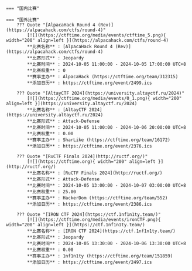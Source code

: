     === "国内比赛"
    
    === "国外比赛"
        ??? Quote "[AlpacaHack Round 4 (Rev)](https://alpacahack.com/ctfs/round-4)"  
            [![](https://ctftime.org/media/events/ctftime_5.png){ width="200" align=left }](https://alpacahack.com/ctfs/round-4)  
            **比赛名称** : [AlpacaHack Round 4 (Rev)](https://alpacahack.com/ctfs/round-4)  
            **比赛形式** : Jeopardy  
            **比赛时间** : 2024-10-05 11:00:00 - 2024-10-05 17:00:00 UTC+8  
            **比赛权重** : 0  
            **赛事主办** : AlpacaHack (https://ctftime.org/team/312315)  
            **添加日历** : https://ctftime.org/event/2499.ics  
            
        ??? Quote "[AltayCTF 2024](https://university.altayctf.ru/2024)"  
            [![](https://ctftime.org/media/events/0_1.png){ width="200" align=left }](https://university.altayctf.ru/2024)  
            **比赛名称** : [AltayCTF 2024](https://university.altayctf.ru/2024)  
            **比赛形式** : Attack-Defense  
            **比赛时间** : 2024-10-05 11:00:00 - 2024-10-06 20:00:00 UTC+8  
            **比赛权重** : 0.00  
            **赛事主办** : SharLike (https://ctftime.org/team/16172)  
            **添加日历** : https://ctftime.org/event/2376.ics  
            
        ??? Quote "[RuCTF Finals 2024](http://ructf.org/)"  
            [![](https://ctftime.org){ width="200" align=left }](http://ructf.org/)  
            **比赛名称** : [RuCTF Finals 2024](http://ructf.org/)  
            **比赛形式** : Attack-Defense  
            **比赛时间** : 2024-10-05 13:00:00 - 2024-10-07 03:00:00 UTC+8  
            **比赛权重** : 25.00  
            **赛事主办** : HackerDom (https://ctftime.org/team/552)  
            **添加日历** : https://ctftime.org/event/2386.ics  
            
        ??? Quote "[IRON CTF 2024](https://ctf.1nf1n1ty.team/)"  
            [![](https://ctftime.org/media/events/ironCTF.png){ width="200" align=left }](https://ctf.1nf1n1ty.team/)  
            **比赛名称** : [IRON CTF 2024](https://ctf.1nf1n1ty.team/)  
            **比赛形式** : Jeopardy  
            **比赛时间** : 2024-10-05 13:30:00 - 2024-10-06 13:30:00 UTC+8  
            **比赛权重** : 0.00  
            **赛事主办** : 1nf1n1ty (https://ctftime.org/team/151859)  
            **添加日历** : https://ctftime.org/event/2497.ics  
            